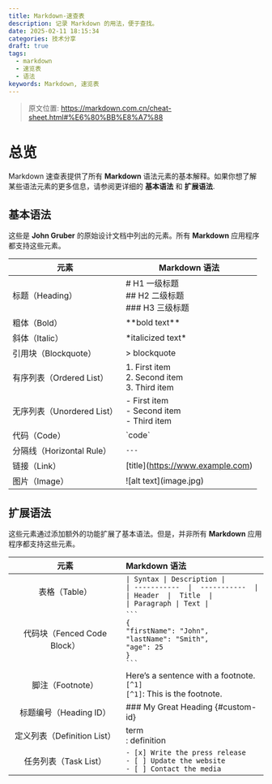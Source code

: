 ```yaml
---
title: Markdown-速查表
description: 记录 Markdown 的用法，便于查找。
date: 2025-02-11 18:15:34
categories: 技术分享
draft: true
tags: 
  - markdown
  - 速览表
  - 语法
keywords: Markdown, 速览表
---
```


> 原文位置: https://markdown.com.cn/cheat-sheet.html#%E6%80%BB%E8%A7%88

# 总览

Markdown 速查表提供了所有 **Markdown**
语法元素的基本解释。如果你想了解某些语法元素的更多信息，请参阅更详细的
**基本语法** 和 **扩展语法**.

## 基本语法

这些是 **John Gruber** 的原始设计文档中列出的元素。所有 **Markdown**
应用程序都支持这些元素。

| 元素 | Markdown 语法 |
|----|----|
| 标题（Heading） | \# H1 一级标题<br /> \## H2 二级标题<br /> \### H3 三级标题 |
| 粗体（Bold） | \*\*bold text\*\* |
| 斜体（Italic） | \*italicized text\* |
| 引用块（Blockquote） | \> blockquote |
| 有序列表（Ordered List） | 1\. First item<br /> 2. Second item<br /> 3. Third item |
| 无序列表（Unordered List） | \- First item<br /> - Second item<br /> - Third item |
| 代码（Code） | \`code\` |
| 分隔线（Horizontal Rule） | `---` |
| 链接（Link） | \[title\](https://www.example.com) |
| 图片（Image） | \![alt text\](image.jpg) |

## 扩展语法

这些元素通过添加额外的功能扩展了基本语法。但是，并非所有 **Markdown**
应用程序都支持这些元素。

| 元素 | Markdown 语法 |
|:--:|:---|
| 表格（Table） | `\| Syntax \| Description \|`<br />`\| -----------  \|  -----------  \|`<br />`\| Header  \|  Title  \|`<br />`\| Paragraph \| Text \|` |
| 代码块（Fenced Code Block） | ```` ``` ````<br />`{`<br />`"firstName": "John",`<br />`"lastName": "Smith",`<br />`"age": 25`<br />`}`<br />```` ``` ```` |
| 脚注（Footnote） | Here’s a sentence with a footnote. `[^1]`<br />`[^1]`: This is the footnote. |
| 标题编号（Heading ID） | \### My Great Heading \{#custom-id} |
| 定义列表（Definition List） | term<br />: definition |
| 任务列表（Task List）| `- [x] Write the press release`<br />`- [ ] Update the website`<br />`- [ ] Contact the media` |

